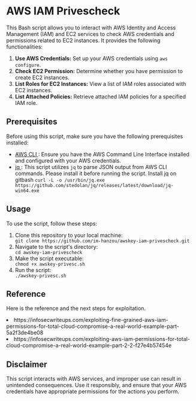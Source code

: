 <h1>AWS IAM Privescheck</h1>
<p>This Bash script allows you to interact with AWS Identity and Access Management (IAM) and EC2 services to check AWS credentials and permissions related to EC2 instances. It provides the following functionalities:</p>

<ol>
<li><strong>Use AWS Credentials:</strong> Set up your AWS credentials using <code>aws configure</code>.</li>
<li><strong>Check EC2 Permission:</strong> Determine whether you have permission to create EC2 instances.</li>
<li><strong>List Roles for EC2 Instances:</strong> View a list of IAM roles associated with EC2 instances.</li>
<li><strong>List Attached Policies:</strong> Retrieve attached IAM policies for a specified IAM role.</li>
</ol>

<h2>Prerequisites</h2>
<p>Before using this script, make sure you have the following prerequisites installed:</p>
<ul>
<li><a href="https://aws.amazon.com/cli/">AWS CLI </a>: Ensure you have the AWS Command Line Interface installed and configured with your AWS credentials.</li>
<li><a href="https://stedolan.github.io/jq/">jq </a>: This script utilizes <code>jq</code> to parse JSON output from AWS CLI commands. Please install it before running the script. Install jq on gitbash 
<code>curl -L -o /usr/bin/jq.exe https://github.com/stedolan/jq/releases/latest/download/jq-win64.exe</code></li>
</ul>

<h2>Usage</h2>
<p>To use the script, follow these steps:</p>
<ol>
<li>Clone this repository to your local machine:</li>
<code>git clone https://github.com/im-hanzou/awskey-iam-privescheck.git</code>
<li>Navigate to the script's directory:</li>
<code>cd awskey-iam-privescheck</code>
<li>Make the script executable:</li>
<code>chmod +x awskey-privesc.sh</code>
<li>Run the script:</li>
<code>./awskey-privesc.sh</code>
</ol>

<h2>Reference</h2>
<p>Here is the reference and the next steps for exploitation.</p>
<li>https://infosecwriteups.com/exploiting-fine-grained-aws-iam-permissions-for-total-cloud-compromise-a-real-world-example-part-5a2f3de4be08</li>
<li>https://infosecwriteups.com/exploiting-aws-iam-permissions-for-total-cloud-compromise-a-real-world-example-part-2-2-f27e4b57454e</li>

<h2>Disclaimer</h2>
<p>This script interacts with AWS services, and improper use can result in unintended consequences. Use it responsibly, and ensure that your AWS credentials have appropriate permissions for the actions you perform.</p>
